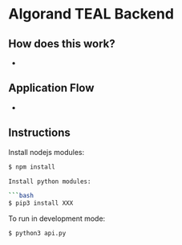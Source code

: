 Algorand TEAL Backend
=====================================


How does this work?
----------------

-

Application Flow
-------
-


## Instructions

Install nodejs modules:

```bash
$ npm install

Install python modules:

```bash
$ pip3 install XXX
```

To run in development mode:

```bash
$ python3 api.py
```


